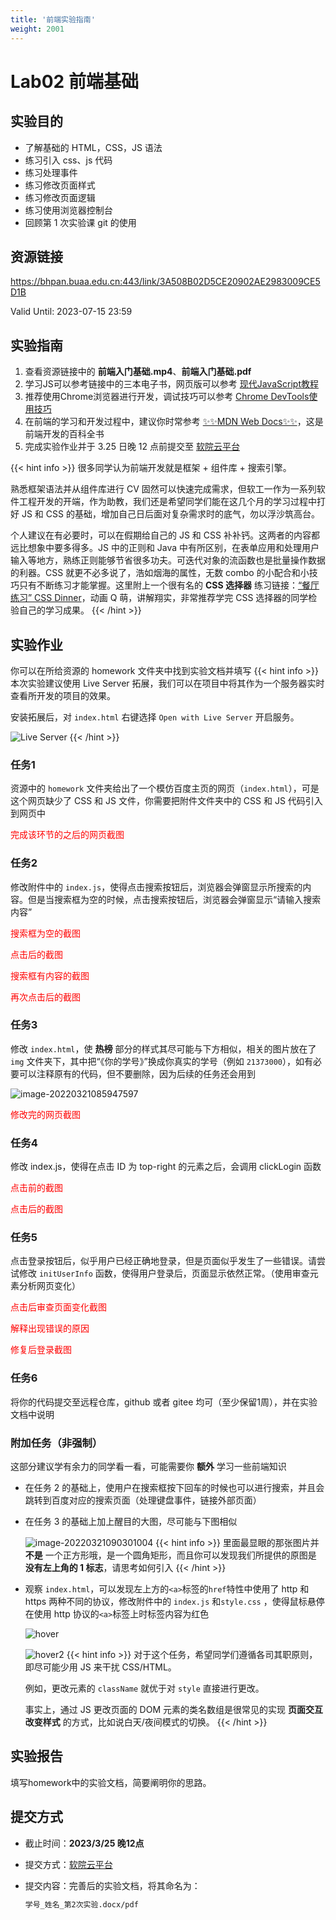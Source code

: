 ```yaml
---
title: '前端实验指南'
weight: 2001
---
```


# Lab02 前端基础

## 实验目的

- 了解基础的 HTML，CSS，JS 语法
- 练习引入 css、js 代码
- 练习处理事件
- 练习修改页面样式
- 练习修改页面逻辑
- 练习使用浏览器控制台
- 回顾第 1 次实验课 git 的使用

## 资源链接

<a href="https://bhpan.buaa.edu.cn:443/link/3A508B02D5CE20902AE2983009CE5D1B" target="_blank">https://bhpan.buaa.edu.cn:443/link/3A508B02D5CE20902AE2983009CE5D1B</a>

Valid Until: 2023-07-15 23:59

## 实验指南

1. 查看资源链接中的 **前端入门基础.mp4**、**前端入门基础.pdf**
2. 学习JS可以参考链接中的三本电子书，网页版可以参考 <a href="https://zh.javascript.info/" target="_blank">现代JavaScript教程</a>
3. 推荐使用Chrome浏览器进行开发，调试技巧可以参考 <a href="https://www.frontendwingman.com/Chrome/" target="_blank">Chrome DevTools使用技巧 </a>
4. 在前端的学习和开发过程中，建议你时常参考 <a href="https://developer.mozilla.org/zh-CN/" target="_blank">✨✨MDN Web Docs✨✨</a>，这是前端开发的百科全书
5. 完成实验作业并于 3.25 日晚 12 点前提交至 <a href="https://scs.buaa.edu.cn/" target="_blank">软院云平台</a>

{{< hint info >}}
很多同学认为前端开发就是框架 + 组件库 + 搜索引擎。

熟悉框架语法并从组件库进行 CV 固然可以快速完成需求，但软工一作为一系列软件工程开发的开端，作为助教，我们还是希望同学们能在这几个月的学习过程中打好 JS 和 CSS 的基础，增加自己日后面对复杂需求时的底气，勿以浮沙筑高台。

个人建议在有必要时，可以在假期给自己的 JS 和 CSS 补补钙。这两者的内容都远比想象中要多得多。JS 中的正则和 Java 中有所区别，在表单应用和处理用户输入等地方，熟练正则能够节省很多功夫。可迭代对象的流函数也是批量操作数据的利器。CSS 就更不必多说了，浩如烟海的属性，无数 combo 的小配合和小技巧只有不断练习才能掌握。这里附上一个很有名的 **CSS 选择器** 练习链接：[“餐厅练习” CSS Dinner](https://flukeout.github.io/#)，动画 Q 萌，讲解翔实，非常推荐学完 CSS 选择器的同学检验自己的学习成果。
{{< /hint >}}

## 实验作业

你可以在所给资源的 homework 文件夹中找到实验文档并填写
{{< hint info >}}
本次实验建议使用 Live Server 拓展，我们可以在项目中将其作为一个服务器实时查看所开发的项目的效果。

安装拓展后，对 `index.html` 右键选择 `Open with Live Server` 开启服务。

![Live Server](/SE-Labs/images/lab2/LiveServer.png)
{{< /hint >}}

### 任务1

资源中的 `homework` 文件夹给出了一个模仿百度主页的网页（`index.html`），可是这个网页缺少了 CSS 和 JS 文件，你需要把附件文件夹中的 CSS 和 JS 代码引入到网页中

<span style="color: red">完成该环节的之后的网页截图</span>

### 任务2

修改附件中的 `index.js`，使得点击搜索按钮后，浏览器会弹窗显示所搜索的内容。但是当搜索框为空的时候，点击搜索按钮后，浏览器会弹窗显示“请输入搜索内容”

<span style="color: red">搜索框为空的截图</span>

<span style="color: red">点击后的截图</span>

<span style="color: red">搜索框有内容的截图</span>

<span style="color: red">再次点击后的截图</span>

### 任务3

修改 `index.html`，使 **热榜** 部分的样式其尽可能与下方相似，相关的图片放在了 `img` 文件夹下，其中把“《你的学号》”换成你真实的学号（例如 `21373000`），如有必要可以注释原有的代码，但不要删除，因为后续的任务还会用到

![image-20220321085947597](/SE-Labs/images/lab2/image-20220321085947597.png)

<span style="color: red">修改完的网页截图</span>

### 任务4

修改 index.js，使得在点击 ID 为 top-right 的元素之后，会调用 clickLogin 函数

<span style="color: red">点击前的截图</span>

<span style="color: red">点击后的截图</span>

### 任务5

点击登录按钮后，似乎用户已经正确地登录，但是页面似乎发生了一些错误。请尝试修改 `initUserInfo` 函数，使得用户登录后，页面显示依然正常。（使用审查元素分析网页变化）

<span style="color: red">点击后审查页面变化截图</span>

<span style="color: red">解释出现错误的原因</span>

<span style="color: red">修复后登录截图</span>

### 任务6

将你的代码提交至远程仓库，github 或者 gitee 均可（至少保留1周），并在实验文档中说明

### 附加任务（非强制）

这部分建议学有余力的同学看一看，可能需要你 **额外** 学习一些前端知识

- 在任务 2 的基础上，使用户在搜索框按下回车的时候也可以进行搜索，并且会跳转到百度对应的搜索页面（处理键盘事件，链接外部页面）

- 在任务 3 的基础上加上醒目的大图，尽可能与下图相似

  ![image-20220321090301004](/SE-Labs/images/lab2/image-20220321090301004.png)
  {{< hint info >}}
  里面最显眼的那张图片并 **不是** 一个正方形哦，是一个圆角矩形，而且你可以发现我们所提供的原图是 **没有左上角的 1 标志**，请思考如何引入
  {{< /hint >}}

- 观察 `index.html`，可以发现左上方的`<a>`标签的`href`特性中使用了 http 和 https 两种不同的协议，修改附件中的 `index.js` 和`style.css` ，使得鼠标悬停在使用 http 协议的`<a>`标签上时标签内容为红色

  ![hover](/SE-Labs/images/lab2/hover.png)

  ![hover2](/SE-Labs/images/lab2/hover2.png)
  {{< hint info >}}
  对于这个任务，希望同学们遵循各司其职原则，即尽可能少用 JS 来干扰 CSS/HTML。

  例如，更改元素的 `className` 就优于对 `style` 直接进行更改。

  事实上，通过 JS 更改页面的 DOM 元素的类名数组是很常见的实现 **页面交互改变样式** 的方式，比如说白天/夜间模式的切换。
  {{< /hint >}}

## 实验报告

填写homework中的实验文档，简要阐明你的思路。

## 提交方式

- 截止时间：**2023/3/25 晚12点**

- 提交方式：[软院云平台](https://scs.buaa.edu.cn/)

- 提交内容：完善后的实验文档，将其命名为：

  ```txt
  学号_姓名_第2次实验.docx/pdf
  ```
